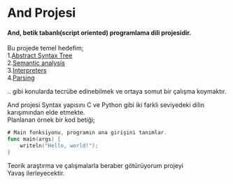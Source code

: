 # And Projesi

#### And, betik tabanlı(script oriented) programlama dili projesidir.

Bu projede temel hedefim;  
	1.[Abstract Syntax Tree](https://en.wikipedia.org/wiki/Abstract_syntax_tree)  
	2.[Semantic analysis](https://en.wikipedia.org/wiki/Semantic_analysis_%28compilers%29)  
	3.[Interpreters](https://en.wikipedia.org/wiki/Interpreter_%28computing%29)  
	4.[Parsing](https://en.wikipedia.org/wiki/Parsing)

.. gibi konularda tecrübe edinebilmek ve ortaya somut bir çalışma koymaktır.

And projesi Syntax yapısını C ve Python gibi iki farklı seviyedeki dilin karışımından elde etmekte.  
Planlanan örnek bir kod betiği;

```go
# Main fonksiyonu, programın ana girişini tanımlar.
func main(args) {
    writeln("Hello, world!");
}
```

Teorik araştırma ve çalışmalarla beraber götürüyorum projeyi  
Yavaş ilerleyecektir.
